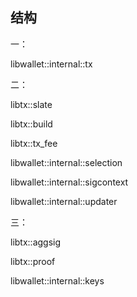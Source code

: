 ## 结构

一：

libwallet::internal::tx

二：

libtx::slate

libtx::build

libtx::tx\_fee

libwallet::internal::selection

libwallet::internal::sigcontext

libwallet::internal::updater

三：

libtx::aggsig

libtx::proof

libwallet::internal::keys




